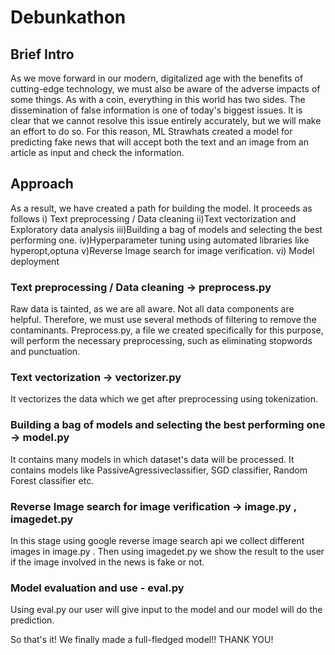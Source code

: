 # Debunkathon
## Brief Intro
As we move forward in our modern, digitalized age with the benefits of cutting-edge technology, we must also be aware of the adverse impacts of some things. As with a coin, everything in this world has two sides. The dissemination of false information is one of today's biggest issues. It is clear that we cannot resolve this issue entirely accurately, but we will make an effort to do so. For this reason, ML Strawhats created a model for predicting fake news that will accept both the text and an image from an article as input and check the information.

## Approach
As a result, we have created a path for building the model. It proceeds as follows
i) Text preprocessing / Data cleaning
ii)Text vectorization and Exploratory data analysis
iii)Building a bag of models and selecting the best performing one.
iv)Hyperparameter tuning using automated libraries like hyperopt,optuna
v)Reverse Image search for image verification.
vi) Model deployment

### Text preprocessing / Data cleaning -> preprocess.py
Raw data is tainted, as we are all aware. Not all data components are helpful. Therefore, we must use several methods of filtering to remove the contaminants.
Preprocess.py, a file we created specifically for this purpose, will perform the necessary preprocessing, such as eliminating stopwords and punctuation.

### Text vectorization -> vectorizer.py
 It vectorizes the data which we get after preprocessing using tokenization.

### Building a bag of models and selecting the best performing one -> model.py
It contains many models in which dataset's data will be processed. It contains models like PassiveAgressiveclassifier, SGD classifier, Random Forest classifier etc.

### Reverse Image search for image verification -> image.py , imagedet.py
 In this stage using google reverse image search api we collect different images in image.py . Then using imagedet.py we show the result to the user if the image involved in the news is fake or not.
### Model evaluation and use - eval.py
Using eval.py our user will give input to the model and our model will do the prediction.

So that's it! We finally made a full-fledged model!!
                                                          THANK YOU!
